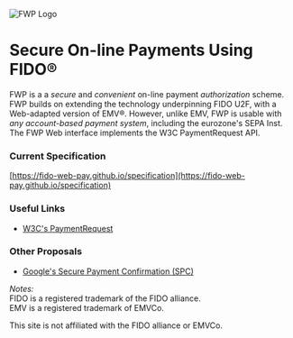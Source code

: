 ![FWP Logo](https://fido-web-pay.github.io/specification/images/fwp.svg)
# Secure On-line Payments Using FIDO&reg;
FWP is a a _secure_ and _convenient_ on-line payment _authorization_ scheme.
FWP builds on extending the technology underpinning FIDO&nbsp;U2F,
with a Web-adapted version of EMV&reg;.
However, unlike EMV, FWP is usable with _any account-based
payment system_, including the eurozone's SEPA Inst.
The FWP Web interface implements the W3C PaymentRequest API.

### Current Specification
[https://fido-web-pay.github.io/specification](https://fido-web-pay.github.io/specification)

### Useful Links
- [W3C's PaymentRequest](https://www.w3.org/TR/payment-request/)

### Other Proposals
- [Google's Secure Payment Confirmation (SPC)](https://github.com/rsolomakhin/secure-payment-confirmation)

_Notes:_<br>
FIDO is a registered trademark of the FIDO alliance.<br>
EMV is a registered trademark of EMVCo.

This site is not affiliated with the FIDO alliance or EMVCo.
